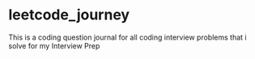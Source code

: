 # leetcode_journey
This is a coding question journal for all coding interview problems that i solve for my Interview Prep
